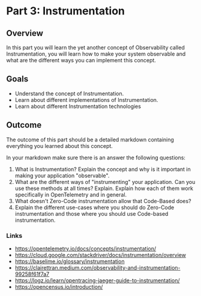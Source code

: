 # Part 3: Instrumentation

## Overview

In this part you will learn the yet another concept of Observability called Instrumentation, you will learn how to make your system observable and what are the different ways you can implement this concept.

## Goals

- Understand the concept of Instrumentation.
- Learn about different implementations of Instrumentation.
- Learn about different Instrumentation technologies

## Outcome
The outcome of this part should be a detailed markdown containing everything you learned about this concept.

In your markdown make sure there is an answer the following questions:

1. What is Instrumentation? Explain the concept and why is it important in making your application "observable".
2. What are the different ways of "instrumenting" your application. Can you use these methods at all times? Explain.
Explain how each of them work specifically in OpenTelemetry and in general.
3. What doesn't Zero-Code instrumentation allow that Code-Based does?
4. Explain the different use-cases where you should do Zero-Code instrumentation and those where you should use Code-based instrumentation.
   
### Links

* <https://opentelemetry.io/docs/concepts/instrumentation/>
* <https://cloud.google.com/stackdriver/docs/instrumentation/overview>
* <https://baselime.io/glossary/instrumentation>
* <https://clairettran.medium.com/observability-and-instrumentation-99258f61f7a7>
* <https://logz.io/learn/opentracing-jaeger-guide-to-instrumentation/>
* <https://opencensus.io/introduction/>
